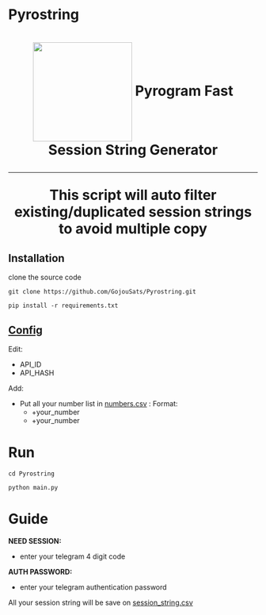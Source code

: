 # Pyrostring
<h1 align="center"></a> <a href="https://t.me/GojouSats"><img align="center" src="https://chpic.su/_data/stickers/s/Sorcery_Fight/Sorcery_Fight_056.webp" height="200px"></a>
Pyrogram Fast Session String Generator

---
  **This script will auto filter existing/duplicated session strings to avoid multiple copy**
## Installation
clone the source code

`git clone https://github.com/GojouSats/Pyrostring.git`

`pip install -r requirements.txt`

## [Config](https://github.com/GojouSats/Pyrostring/blob/main/Pyrostring/config.py)

Edit:
  - API_ID
  - API_HASH

Add:
  - Put all your number list in [numbers.csv](https://github.com/GojouSats/Pyrostring/blob/main/Pyrostring/numbers.csv) :
    Format:
      - +your_number
      - +your_number
 # Run
`cd Pyrostring`

`python main.py`

# Guide
**NEED SESSION:**
  - enter your telegram 4 digit code
  
**AUTH PASSWORD:**
  - enter your telegram authentication password

All your session string will be save on [session_string.csv](https://github.com/GojouSats/Pyrostring/blob/main/Pyrostring/session_string.csv)
